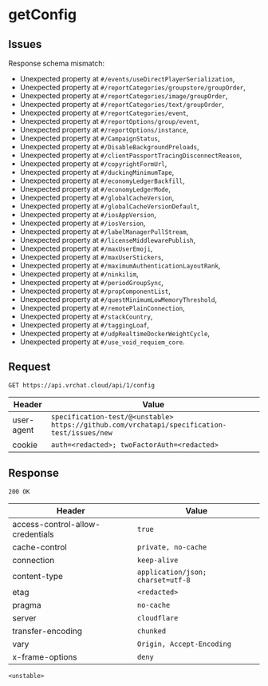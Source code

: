 # getConfig

## Issues
Response schema mismatch:
* Unexpected property at ``#/events/useDirectPlayerSerialization``,
* Unexpected property at ``#/reportCategories/groupstore/groupOrder``,
* Unexpected property at ``#/reportCategories/image/groupOrder``,
* Unexpected property at ``#/reportCategories/text/groupOrder``,
* Unexpected property at ``#/reportCategories/event``,
* Unexpected property at ``#/reportOptions/group/event``,
* Unexpected property at ``#/reportOptions/instance``,
* Unexpected property at ``#/CampaignStatus``,
* Unexpected property at ``#/DisableBackgroundPreloads``,
* Unexpected property at ``#/clientPassportTracingDisconnectReason``,
* Unexpected property at ``#/copyrightFormUrl``,
* Unexpected property at ``#/duckingMinimumTape``,
* Unexpected property at ``#/economyLedgerBackfill``,
* Unexpected property at ``#/economyLedgerMode``,
* Unexpected property at ``#/globalCacheVersion``,
* Unexpected property at ``#/globalCacheVersionDefault``,
* Unexpected property at ``#/iosAppVersion``,
* Unexpected property at ``#/iosVersion``,
* Unexpected property at ``#/labelManagerPullStream``,
* Unexpected property at ``#/licenseMiddlewarePublish``,
* Unexpected property at ``#/maxUserEmoji``,
* Unexpected property at ``#/maxUserStickers``,
* Unexpected property at ``#/maximumAuthenticationLayoutRank``,
* Unexpected property at ``#/ninkilim``,
* Unexpected property at ``#/periodGroupSync``,
* Unexpected property at ``#/propComponentList``,
* Unexpected property at ``#/questMinimumLowMemoryThreshold``,
* Unexpected property at ``#/remotePlainConnection``,
* Unexpected property at ``#/stackCountry``,
* Unexpected property at ``#/taggingLoaf``,
* Unexpected property at ``#/udpRealtimeDockerWeightCycle``,
* Unexpected property at ``#/use_void_requiem_core``.
## Request
`GET https://api.vrchat.cloud/api/1/config`

| Header | Value |
| ------ | ----- |
| user-agent | `specification-test/@<unstable> https://github.com/vrchatapi/specification-test/issues/new` |
| cookie | `auth=<redacted>; twoFactorAuth=<redacted>` |


## Response
`200 OK`

| Header | Value |
| ------ | ----- |
| access-control-allow-credentials | `true` |
| cache-control | `private, no-cache` |
| connection | `keep-alive` |
| content-type | `application/json; charset=utf-8` |
| etag | `<redacted>` |
| pragma | `no-cache` |
| server | `cloudflare` |
| transfer-encoding | `chunked` |
| vary | `Origin, Accept-Encoding` |
| x-frame-options | `deny` |

```jsonc
<unstable>
```
